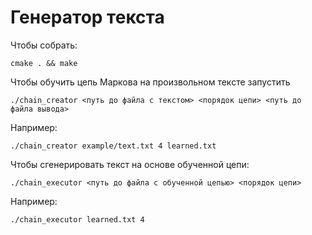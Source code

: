 # Генератор текста

Чтобы собрать:
```
cmake . && make
```

Чтобы обучить цепь Маркова на произвольном тексте запустить
```
./chain_creator <путь до файла с текстом> <порядок цепи> <путь до файла вывода>
```
Например:
```
./chain_creator example/text.txt 4 learned.txt
```

Чтобы сгенерировать текст на основе обученной цепи:
```
./chain_executor <путь до файла с обученной цепью> <порядок цепи>
```
Например:
```
./chain_executor learned.txt 4
```
